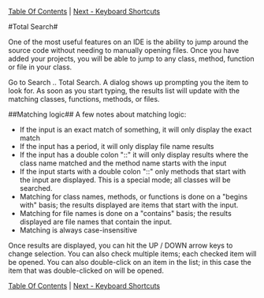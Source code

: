 [Table Of Contents](/#toc) | [Next - Keyboard Shortcuts](/keyboard-shortcuts/)

#Total Search#

One of the most useful features on an IDE is the ability to jump around the
source code without needing to manually opening files.  Once you
have added your projects, you will be able to jump to any class, method, function
or file in your class.

Go to Search .. Total Search.  A dialog shows up prompting you the item to
look for.  As soon as you start typing, the results list will update 
with the matching classes, functions, methods, or files.

##Matching logic##
A few notes about matching logic:
  
  * If the input is an exact match of something, it will only display the exact match
  * If the input has a period, it will only display file name results
  * If the input has a double colon "::" it will only display results where the
    class name matched and the method name starts with the input
  * If the input starts with a double colon "::" only methods that start with
    the input are displayed. This is a special mode; all classes will be searched.
  * Matching for class names, methods, or functions is done on a "begins with"
    basis; the results displayed are items that start with the input.
  * Matching for file names is done on a "contains" basis; the results displayed
    are file names that contain the input.
  * Matching is always case-insensitive

Once results are displayed, you can hit the UP / DOWN arrow keys to change
selection.  You can also check multiple items; each checked item will be opened.
You can also double-click on an item in the list; in this case the item that
was double-clicked on will be opened.


[Table Of Contents](/#toc) | [Next - Keyboard Shortcuts](/keyboard-shortcuts/)